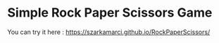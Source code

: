 # Simple Rock Paper Scissors Game

You can try it here : https://szarkamarci.github.io/RockPaperScissors/
